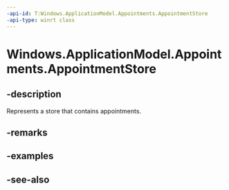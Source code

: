 ----api-id: T:Windows.ApplicationModel.Appointments.AppointmentStore
-api-type: winrt class
---<!-- Class syntax.public class AppointmentStore : Windows.ApplicationModel.Appointments.IAppointmentStore, Windows.ApplicationModel.Appointments.IAppointmentStore2--># Windows.ApplicationModel.Appointments.AppointmentStore## -descriptionRepresents a store that contains appointments.## -remarks## -examples## -see-also